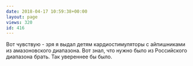 ```yaml
---
date: 2018-04-17 10:59:38+00:00
layout: page
views: 320
id: 416
---
```


Вот чувствую - зря я выдал детям кардиостимуляторы с айпишниками из амазоновского диапазона. Вот знал, что нужно было из Российского диапазона брать. Так увереннее бы было.


